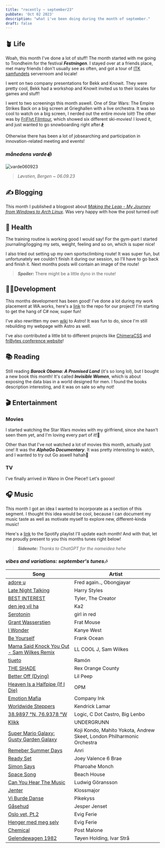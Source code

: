 ```yaml
---
title: "recently ~ september23"
pubDate: 'Oct 02 2023'
description: "what i've been doing during the month of september."
draft: false
---
```

## 🪴 Life

Woah, this month I've done a lot of stuff! The month started with me going to Trondheim for the festival ***Festningen***. I stayed over at a friends place, met many friends I don't usually see as often, and got a tour of  [ITK samfundets](https://itk.samfundet.no/) serverroom and locale!

I went on two company presentations for Bekk and Knowit. They were pretty cool, Bekk had a workshop and Knowit invited us to their locales for games and stuff!

I went to two screenings this month aswell. One of Star Wars: The Empire Strikes Back on a big screen at Grieghallen with a live orchestra. It was so cool to watch on a big screen, I nerded out the entire movie lol🤓 The other was by [FriFlyt Filmtour](https://www.filmtour.no/), which showed six different ski-movies! I loved it, and just wanted to go snowboarding right after🏂

Otherwise there has been a lot of jobsearching and participation in innovation-related meeting and events!

### _månedens varde🪨_

![varde060923](/img/varder/varde060923.webp)

> *Løvstien, Bergen ~ 06.09.23*

## ✍️ Blogging

This month I published a blogpost about [*Making the Leap - My Journey from Windows to Arch Linux*](https://kjelsrud.dev/blog-posts/tech/win_to_arch/). Was very happy with how the post turned out!

## 💪 Health

The training routine is working good I would say! For the gym-part I started journaling/logging my sets, weight, feeling and so on, which is super nice! 

I also tried out setting up my own sportsclimbing route! It was super fun, but unfortunately we couldn't finish it during our session, so I'll have to go back and finish it. Next months posts will contain an image of the route! 

> ***Spoiler:*** There might be a little dyno in the route!

## 👨‍💻Development

This months development has been good! I've done a lot during my work placement at WA.works, here's a [link](https://github.com/SindreKjelsrud/Cinemateket) to the repo for our project! I'm starting to get the hang of C# now, super fun!

I've also rewritten my own [wiki](https://wiki.kjelsrud.dev) to Astro! It was fun to do, since I'm still rebuilding my webpage with Astro as well.

I've also contributed a little bit to different projects like [ChimeraCSS](https://github.com/ChimeraCSS/ChimeraCSS) and [friBytes conference website](https://github.com/fribyte-code/konferanse/)!

## 📚 Reading

Still reading ***Barack Obama: A Promised Land*** (it's so long lol), but I bought a new book this month! It's called ***Invisible Women***, which is about exposing the data bias in a world designed for men. I found the books description interesting, and it was on sale so why not!

## 🎬 Entertainment

### Movies

I started watching the Star Wars movies with my girlfriend, since she hasn't seen them yet, and I'm loving every part of it!🥹

Other than that I've not watched a lot of movies this month, actually just one! It was the ***AlphaGo Documentary***. It was pretty interesting to watch, and I wanted to try out Go aswell hahah🥹

### TV

I've finally arrived in Wano in One Piece!! Let's goooo!

## 🎧 Music

This month I got an idea I wanted to incorporate as a section of this segment. I thought this idea would be cool, because I can document my music taste as well as motivate myself to explore new, different-kinda music!

Here's a [link](https://open.spotify.com/playlist/7JBcPfcrZRYyeuh7tWLxqr?si=1a2e9d82c7634190) to the Spotify playlist I'll update each month! And with that, let me proudly present to you this months tunes right below!

> ***Sidenote:** Thanks to ChatGPT for the nameidea hehe*

### _vibes and variations: september's tunes🎶_

| Song | Artist |
| ---- | ------ |
| [adore u](https://open.spotify.com/track/3YgtkOxZsTuaZdL8McA1FQ?si=9c9652c9f9314419) | Fred again.., Obongjayar |
| [Late Night Talking](https://open.spotify.com/track/1qEmFfgcLObUfQm0j1W2CK?si=4d8d4644cc19486e) | Harry Styles |
| [BEST INTEREST](https://open.spotify.com/track/3jHdKaLCkuNEkWcLVmQPCX?si=71198d6fdbe84da6) | Tyler, The Creator |
| [den jeg vil ha](https://open.spotify.com/track/7vXnWjkPqXEqaATYFijw0i?si=a30b0b222c0b4c5e) | Ka2 |
| [Serotonin](https://open.spotify.com/track/16MneRxNQpHK250NaIo3bg?si=9ae9f3c1e0984b48) | girl in red |
| [Grant Wasserstien](https://open.spotify.com/track/5MNIlRGjakTNuYjjOGWEYK?si=c54565f6c5474676) | Frat Mouse |
| [I Wonder](https://open.spotify.com/track/7rbECVPkY5UODxoOUVKZnA?si=a628e522cf474415) | Kanye West |
| [Be Yourself](https://open.spotify.com/track/1IdZvb2XK8NmsovQlV6CPn?si=bf6943b0c5e144ca) | Frank Ocean |
| [Mama Said Knock You Out - Sam Wilkes Remix](https://open.spotify.com/track/2t0fbaRHoCERrcezwvauc5?si=61b0b1730f144275) | LL COOL J, Sam Wilkes |
| [tjueto](https://open.spotify.com/track/7kSxVn8HvKeHwW3o7W0M2S?si=08cb6f4e277143ef) | Ramón |
| [THE SHADE](https://open.spotify.com/track/1gH1h30wkQdd9zhY3j7a8T?si=6302101eee664e12) | Rex Orange County |
| [Better Off (Dying)](https://open.spotify.com/track/1tlrTC3x7viJ1U30oOFGdF?si=061f3ee3b1dd41a1) | Lil Peep |
| [Heaven Is a Halfpipe (If I Die)](https://open.spotify.com/track/1Sm3U3B5XoidYQEZQZrh3i?si=b7938547ae844469) | OPM |
| [Emotion Mafia](https://open.spotify.com/track/5hooBxAUElgigAWYr3O5Qd?si=630f5067680343be) | Company Ink |
| [Worldwide Steppers](https://open.spotify.com/track/5p56JT5F9a1z9pwXnqTg7d?si=1b4f97e9e90a4d78) | Kendrick Lamar |
| [38.9897 °N, 76.9378 °W](https://open.spotify.com/track/4Avi1NyN5IhPGenRf5S0wB?si=4a1e0fa74bf342e6) | Logic, C Dot Castro, Big Lenbo |
| [Klikk](https://open.spotify.com/track/660mpcWbLmQ8lH5Mq59Wfk?si=b7d7e4f521e741b5) | UNDERGRUNN |
| [Super Mario Galaxy: Gusty Garden Galaxy](https://open.spotify.com/track/05XPxcgHp4I4CFlOhMnskS?si=b1d93c6f20cf401a) | Koji Kondo, Mahito Yokota, Andrew Skeet, London Philharmonic Orchestra |
| [Remeber Summer Days](https://open.spotify.com/track/1qUo7d5lAOclNVbTUY0A2R?si=4e22e336b80d411d) | Anri |
| [Ready Set](https://open.spotify.com/track/7rCrOTI49IE199dlDkGcC5?si=c8a552f092864c2e) | Joey Valence 6 Brae |
| [Simon Says](https://open.spotify.com/track/67IvfvAMYQzJEeHopvwMMW?si=0c97bafc59bf4d05) | Pharoahe Monch |
| [Space Song](https://open.spotify.com/track/0hNhlwnzMLzZSlKGDCuHOo?si=5a804f1dfedc4d87) | Beach House |
| [Can You Hear The Music](https://open.spotify.com/track/4VnDmjYCZkyeqeb0NIKqdA?si=b186501273494c82) | Ludwig Göransson |
| [Jenter](https://open.spotify.com/track/1hwyxv1LU6MbbQlL4K6FKd?si=0833a7df86264529) | Klossmajor |
| [Vi Burde Danse](https://open.spotify.com/track/4nBxBHVeZ6TRLnjZTGl0On?si=6ead3fc023fb47e1) | Pikekyss |
| [Gåsehud](https://open.spotify.com/track/0dAy0Cq4PwkJ3wG0uOjwj6?si=b2072165365c4ec7) | Jesper Jenset |
| [Oslo vet, Pt.2](https://open.spotify.com/track/6nHyNZF1XHX8JSRmd78X5O?si=e58dbb6e24824245) | Evig Ferie |
| [Henger med meg selv](https://open.spotify.com/track/3Udvw3QiFY7Y4eJvRsbhUK?si=9c33eb68be7a4d1e) | Evig Ferie |
| [Chemical](https://open.spotify.com/track/5w40ZYhbBMAlHYNDaVJIUu?si=d8bcbb8f8f9d4897) | Post Malone |
| [Gelendewagen 1982](https://open.spotify.com/track/6MPlqW3I1yytYLl6ci5bRw?si=de8113a5be2e452d) | Tøyen Holding, Ivar Strå |